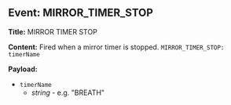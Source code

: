## Event: MIRROR_TIMER_STOP

**Title:** MIRROR TIMER STOP

**Content:**
Fired when a mirror timer is stopped.
`MIRROR_TIMER_STOP: timerName`

**Payload:**
- `timerName`
  - *string* - e.g. "BREATH"